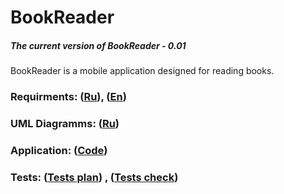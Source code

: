 # BookReader
##### The current version of BookReader - 0.01
BookReader is a mobile application designed for reading books.
### Requirments: ([Ru](https://github.com/DaniilPshenichny/BookReader/blob/master/docs/ProjectDocumentation/SRS(RU).md)), ([En](https://github.com/DaniilPshenichny/BookReader/blob/master/docs/ProjectDocumentation/SRS(EN).md))
### UML Diagramms: ([Ru](https://github.com/DaniilPshenichny/BookReader/tree/master/docs/Diagramms))
### Application: ([Code](https://github.com/DaniilPshenichny/BookReader/tree/master/docs/Programmcode/BookReader))
### Tests: ([Tests plan](https://github.com/DaniilPshenichny/BookReader/blob/master/docs/Tests/test-plan.md)) , ([Tests check](https://github.com/DaniilPshenichny/BookReader/blob/master/docs/Tests/test-check.md))
